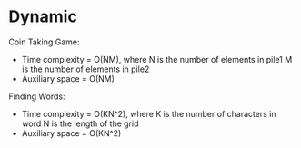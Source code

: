 # Dynamic

Coin Taking Game: 
- Time complexity = O(NM), where
    N is the number of elements in pile1
    M is the number of elements in pile2
- Auxiliary space = O(NM)

Finding Words:
- Time complexity = O(KN^2), where
    K is the number of characters in word
    N is the length of the grid
- Auxiliary space = O(KN^2) 

